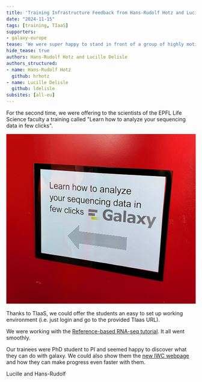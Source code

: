 ```yaml
---
title: 'Training Infrastructure Feedback from Hans-Rudolf Hotz and Lucille Delisle'
date: "2024-11-15"
tags: [training, TIaaS]
supporters:
- galaxy-europe
tease: 'We were super happy to stand in front of a group of highly motivated people to teach them galaxy and workflows.'
hide_tease: true
authors: Hans-Rudolf Hotz and Lucille Delisle
authors_structured:
- name: Hans-Rudolf Hotz
  github: hrhotz
- name: Lucille Delisle
  github: ldelisle
subsites: [all-eu]
---
```


For the second time, we were offering to the scientists of the EPFL Life Science faculty a training called "Learn how to analyze your sequencing data in few clicks".

![Sign](./IMG_3268.jpg)

Thanks to TIaaS, we could offer the students an easy to set up working environment (i.e. just login and go to the provided TIaas URL).

We were working with the [Reference-based RNA-seq tutorial](https://training.galaxyproject.org/training-material/topics/transcriptomics/tutorials/ref-based/tutorial.html). It all went smoothly.

Our trainees were PhD student to PI and seemed happy to discover what they can do with galaxy. We could also show them the [new IWC webpage](https://iwc.galaxyproject.org) and how they can make progress even faster with them.

Lucille and Hans-Rudolf
